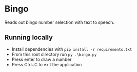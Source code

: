 # Bingo

Reads out bingo number selection with text to speech. 

## Running locally

- Install dependencies with `pip install -r requirements.txt`
- From this root directory run `py .\bingo.py`
- Press enter to draw a number
- Press Ctrl+C to exit the application

